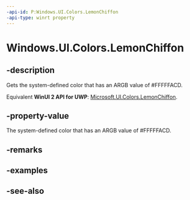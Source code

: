 ```yaml
---
-api-id: P:Windows.UI.Colors.LemonChiffon
-api-type: winrt property
---
```


<!-- Property syntax
public Windows.UI.Color LemonChiffon { get; }
-->

# Windows.UI.Colors.LemonChiffon

## -description

Gets the system-defined color that has an ARGB value of #FFFFFACD.

Equivalent **WinUI 2 API for UWP**: [Microsoft.UI.Colors.LemonChiffon](/windows/winui/api/microsoft.ui.colors.lemonchiffon).

## -property-value

The system-defined color that has an ARGB value of #FFFFFACD.

## -remarks

## -examples

## -see-also
